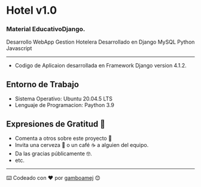 # Hotel v1.0
### Material EducativoDjango.
Desarrollo WebApp Gestion Hotelera Desarrollado en Django MySQL Python Javascript

---
* Codigo de Aplicaion desarrollada en Framework Django version 4.1.2.

## Entorno de Trabajo

* Sistema Operativo: Ubuntu 20.04.5 LTS
* Lenguaje de Programacion: Paython 3.9

## Expresiones de Gratitud 🎁

* Comenta a otros sobre este proyecto 📢
* Invita una cerveza 🍺 o un café ☕ a alguien del equipo.
* Da las gracias públicamente 🤓.
* etc.
---
⌨️ Codeado con ❤️ por [gamboamej](https://github.com/gamboamej) 😊
